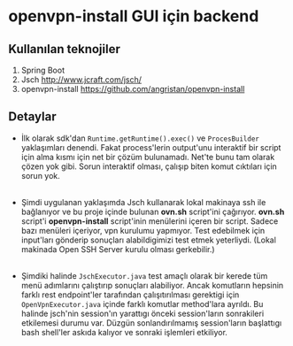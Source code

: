 # openvpn-install GUI için backend
## Kullanılan teknojiler
1. Spring Boot
2. Jsch http://www.jcraft.com/jsch/
3. openvpn-install https://github.com/angristan/openvpn-install

## Detaylar
- İlk olarak sdk'dan `Runtime.getRuntime().exec()` ve `ProcesBuilder` yaklaşımları denendi. Fakat process'lerin output'unu interaktif bir script için alma kısmı için net bir çözüm bulunamadı. Net'te bunu tam olarak çözen yok gibi. Sorun interaktif olması, çalışıp biten komut cıktıları için sorun yok.<br><br>

- Şimdi uygulanan yaklaşımda Jsch kullanarak lokal makinaya ssh ile bağlanıyor ve bu proje içinde bulunan __ovn.sh__ script'ini çağırıyor. __ovn.sh__ script'i __openvpn-install__ script'inin menülerini içeren bir script. Sadece bazı menüleri içeriyor, vpn kurulumu yapmıyor. Test edebilmek için input'ları gönderip sonuçları alabildigimizi test etmek yeterliydi. (Lokal makinada Open SSH Server kurulu olması gerkebilir.)<br><br>

- Şimdiki halinde `JschExecutor.java` test amaçlı olarak bir kerede tüm menü adımlarını çalıştırıp sonuçları alabiliyor. Ancak komutların hepsinin farklı rest endpoint'ler tarafından çalışıtırılması gerektigi için `OpenVpnExecutor.java` içinde farklı komutlar method'lara ayrıldı. Bu halinde jsch'nin session'ın yarattıgı önceki session'ların sonrakileri etkilemesi durumu var. Düzgün sonlandırılmamış session'ların başlattıgı bash shell'ler askıda kalıyor ve sonraki işlemleri etkiliyor. 